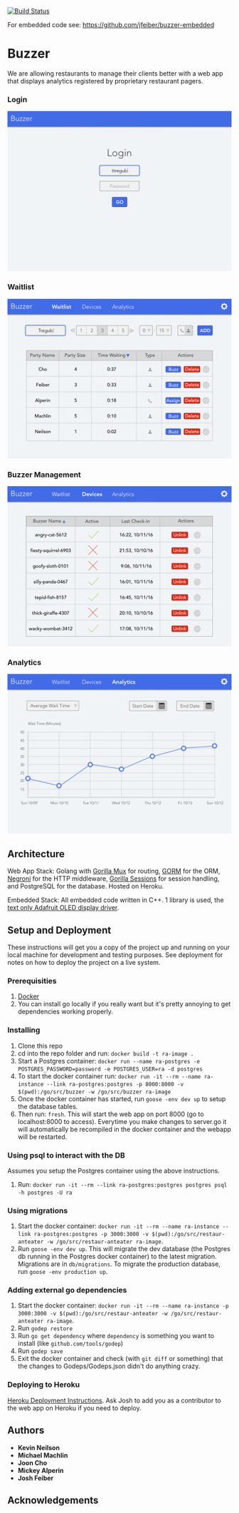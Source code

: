[![Build Status](https://travis-ci.org/jfeiber/buzzer.svg?branch=master)](https://travis-ci.org/jfeiber/buzzer)

For embedded code see: https://github.com/jfeiber/buzzer-embedded

# Buzzer

We are allowing restaurants to manage their clients better with a web app that displays analytics registered by proprietary restaurant pagers.

### Login
![Login Page](/Mockups/loginpage.png?raw=true)

### Waitlist
![Login Page](/Mockups/waitlist.png?raw=true)

### Buzzer Management
![Buzzer Management](/Mockups/buzzer_management.png?raw=true)

### Analytics
![Analytics](/Mockups/analytics.png?raw=true)

## Architecture

Web App Stack:
Golang with [Gorilla Mux](https://github.com/gorilla/mux) for routing, [GORM](https://github.com/jinzhu/gorm) for the ORM, [Negroni](https://github.com/urfave/negroni) for the HTTP middleware, [Gorilla Sessions](https://github.com/gorilla/sessions) for session handling, and PostgreSQL for the database. Hosted on Heroku.

Embedded Stack:
All embedded code written in C++. 1 library is used, the [text only Adafruit OLED display driver](https://github.com/greiman/SSD1306Ascii).

## Setup and Deployment

These instructions will get you a copy of the project up and running on your local machine for development and testing purposes. See deployment for notes on how to deploy the project on a live system.

### Prerequisities

1. [Docker](https://docs.docker.com/docker-for-mac/)
2.  You can install go locally if you really want but it's pretty annoying to get dependencies working properly.

### Installing

1. Clone this repo
2. cd into the repo folder and run: `docker build -t ra-image .`
3. Start a Postgres container: `docker run --name ra-postgres -e POSTGRES_PASSWORD=password -e POSTGRES_USER=ra -d postgres`
4. To start the docker container run: `docker run -it --rm --name ra-instance --link ra-postgres:postgres -p 8000:8000 -v $(pwd):/go/src/buzzer -w /go/src/buzzer ra-image`
5. Once the docker container has started, run `goose -env dev up` to setup the database tables.
6. Then run: `fresh`. This will start the web app on port 8000 (go to localhost:8000 to access). Everytime you make changes to server.go it will automatically be recompiled in the docker container and the webapp will be restarted.

### Using psql to interact with the DB

Assumes you setup the Postgres container using the above instructions.

1. Run: `docker run -it --rm --link ra-postgres:postgres postgres psql -h postgres -U ra`

### Using migrations

1. Start the docker container: `docker run -it --rm --name ra-instance --link ra-postgres:postgres -p 3000:3000 -v $(pwd):/go/src/restaur-anteater -w /go/src/restaur-anteater ra-image`.
2. Run `goose -env dev up`. This will migrate the dev database (the Postgres db running in the Postgres docker container) to the latest migration. Migrations are in `db/migrations`. To migrate
the production database, run `goose -env production up`.

### Adding external go dependencies

1. Start the docker container: `docker run -it --rm --name ra-instance -p 3000:3000 -v $(pwd):/go/src/restaur-anteater -w /go/src/restaur-anteater ra-image`.
2. Run `godep restore`
3. Run `go get dependency` where `dependency` is something you want to install (like `github.com/tools/godep`)
4. Run `godep save`
5. Exit the docker container and check (with `git diff` or something) that the changes to Godeps/Godeps.json didn't do anything crazy.

### Deploying to Heroku
[Heroku Deployment Instructions](https://devcenter.heroku.com/articles/git). Ask Josh to add you as a contributor to the web app on Heroku if you need to deploy.

## Authors

* **Kevin Neilson**
* **Michael Machlin**
* **Joon Cho**
* **Mickey Alperin**
* **Josh Feiber**

## Acknowledgements
